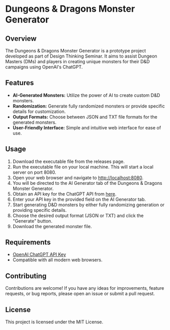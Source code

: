 # Dungeons & Dragons Monster Generator

## Overview
The Dungeons & Dragons Monster Generator is a prototype project developed as part of Design Thinking Seminar. It aims to assist Dungeon Masters (DMs) and players in creating unique monsters for their D&D campaigns using OpenAI's ChatGPT.

## Features
- **AI-Generated Monsters:** Utilize the power of AI to create custom D&D monsters.
- **Randomization:** Generate fully randomized monsters or provide specific details for customization.
- **Output Formats:** Choose between JSON and TXT file formats for the generated monsters.
- **User-Friendly Interface:** Simple and intuitive web interface for ease of use.

## Usage
1. Download the executable file from the releases page.
2. Run the executable file on your local machine. This will start a local server on port 8080.
3. Open your web browser and navigate to [http://localhost:8080](http://localhost:8080).
4. You will be directed to the AI Generator tab of the Dungeons & Dragons Monster Generator.
5. Obtain an API key for the ChatGPT API from [here](https://chat.openai.com/signup/).
6. Enter your API key in the provided field on the AI Generator tab.
7. Start generating D&D monsters by either fully randomizing generation or providing specific details.
8. Choose the desired output format (JSON or TXT) and click the "Generate" button.
9. Download the generated monster file.

## Requirements
- [OpenAI ChatGPT API Key](https://chat.openai.com/signup/)
- Compatible with all modern web browsers.

## Contributing
Contributions are welcome! If you have any ideas for improvements, feature requests, or bug reports, please open an issue or submit a pull request.

## License
This project is licensed under the MIT License.

